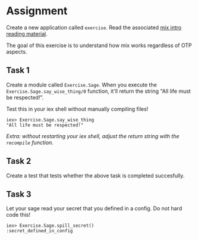 # Assignment

Create a new application called `exercise`. Read the associated [mix intro reading material](/elixir-otp/reading-materials/mix/what-is-mix.md).

The goal of this exercise is to understand how mix works regardless of OTP aspects.

## Task 1

Create a module called `Exercise.Sage`. When you execute the `Exercise.Sage.say_wise_thing/0` function, it'll return the string "All life must be respected!".

Test this in your iex shell without manually compiling files!

```text
iex> Exercise.Sage.say_wise_thing
"All life must be respected!"
```

_Extra: without restarting your iex shell, adjust the return string with the `recompile` function._

## Task 2

Create a test that tests whether the above task is completed succesfully.

## Task 3

Let your sage read your secret that you defined in a config. Do not hard code this!

```text
iex> Exercise.Sage.spill_secret()
:secret_defined_in_config
```
